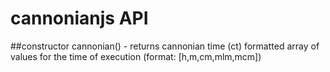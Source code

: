 cannonianjs API
===========

##constructor
cannonian() - returns cannonian time (ct) formatted array of values for the time of execution (format: [h,m,cm,mlm,mcm])